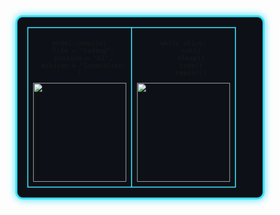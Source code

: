 <div align="center">
  <table style="
    border: 4px solid #3CE0F7; 
    border-radius: 15px; 
    padding: 20px; 
    background-color: #0d1117;
    box-shadow: 0px 0px 15px #3CE0F7;
  ">
    <tr>
      <td width="50%" style="border: 2px solid #3CE0F7; padding: 10px;">
        <div align="center">
          <pre>
model.compile(
  life = "Coding",
  passion = "AI",
  mission = "Innovation"
)</pre>
          <img src="https://media4.giphy.com/media/coxQHKASG60HrHtvkt/giphy.gif" width="100%" height="200px"/>
        </div>
      </td>
      <td width="50%" style="border: 2px solid #3CE0F7; padding: 10px;">
        <div align="center">
          <pre>
while alive:
    eat()
    sleep()
    code()
    repeat()</pre>
          <img src="https://media.giphy.com/media/jBOOXxSJfG8kqMxT11/giphy.gif" width="100%" height="200px"/>
        </div>
      </td>
    </tr>
  </table>
</div>
